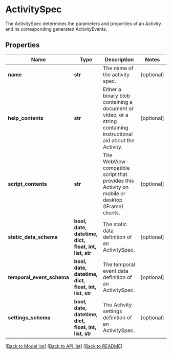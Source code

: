 # ActivitySpec

The ActivitySpec determines the parameters and properties of an Activity and its corresponding generated ActivityEvents.
## Properties
Name | Type | Description | Notes
------------ | ------------- | ------------- | -------------
**name** | **str** | The name of the activity spec. | [optional] 
**help_contents** | **str** | Either a binary blob containing a document or video, or a string containing  instructional aid about the Activity. | [optional] 
**script_contents** | **str** | The WebView-compatible script that provides this Activity on mobile or desktop (IFrame) clients. | [optional] 
**static_data_schema** | **bool, date, datetime, dict, float, int, list, str** | The static data definition of an ActivitySpec. | [optional] 
**temporal_event_schema** | **bool, date, datetime, dict, float, int, list, str** | The temporal event data definition of an ActivitySpec. | [optional] 
**settings_schema** | **bool, date, datetime, dict, float, int, list, str** | The Activity settings definition of an ActivitySpec. | [optional] 

[[Back to Model list]](../README.md#documentation-for-models) [[Back to API list]](../README.md#documentation-for-api-endpoints) [[Back to README]](../README.md)


